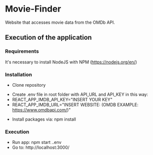 # Movie-Finder
Website that accesses movie data from the OMDb API.
 
## Execution of the application

### Requirements

It's necessary to install NodeJS with NPM (https://nodejs.org/en/)

### Installation

- Clone repository
+ Create .env file in root folder with API_URL and API_KEY in this way:
+ REACT_APP_IMDB_API_KEY="INSERT YOUR KEY"
+ REACT_APP_IMDB_URL="INSERT WEBSITE: (OMDB EXAMPLE: https://www.omdbapi.com/)"
- Install packages via: npm install

### Execution

- Run app: npm start .\.env
- Go to: http://localhost:3000/
